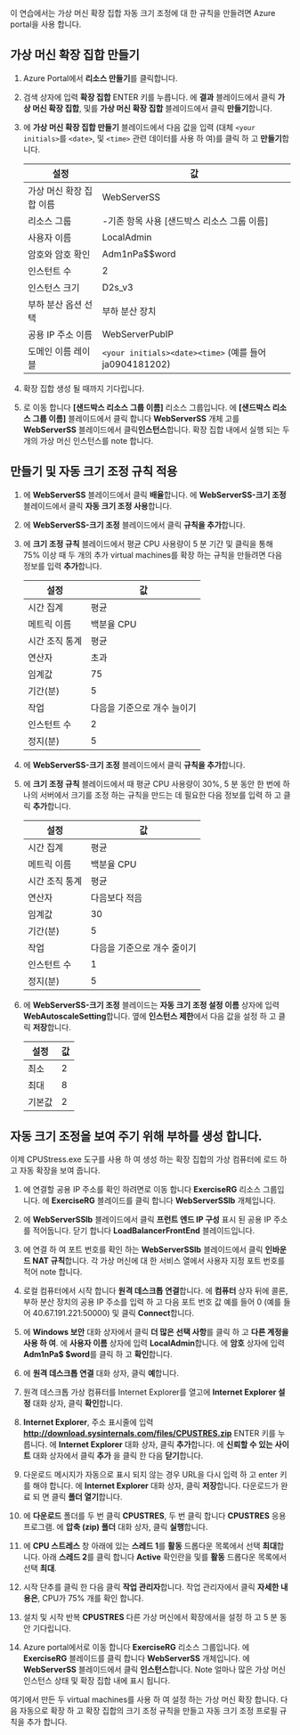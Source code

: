 이 연습에서는 가상 머신 확장 집합 자동 크기 조정에 대 한 규칙을 만들려면 Azure portal을 사용 합니다.

## <a name="create-a-virtual-machine-scale-set"></a>가상 머신 확장 집합 만들기

1. Azure Portal에서 **리소스 만들기**를 클릭합니다.

1. 검색 상자에 입력 **확장 집합** ENTER 키를 누릅니다. 에 **결과** 블레이드에서 클릭 **가상 머신 확장 집합**, 및를 **가상 머신 확장 집합** 블레이드에서 클릭 **만들기**합니다.

1. 에 **가상 머신 확장 집합 만들기** 블레이드에서 다음 값을 입력 (대체 `<your initials>`를 `<date>`, 및 `<time>` 관련 데이터를 사용 하 여)를 클릭 하 고 **만들기**합니다.

    |설정|값|
    |---|---|
    |가상 머신 확장 집합 이름|WebServerSS|
    |리소스 그룹|-기존 항목 사용 <rgn>[샌드박스 리소스 그룹 이름]</rgn>|
    |사용자 이름|LocalAdmin|
    |암호와 암호 확인|Adm1nPa$$word|
    |인스턴트 수|2|
    |인스턴스 크기|D2s_v3|
    |부하 분산 옵션 선택|부하 분산 장치|
    |공용 IP 주소 이름|WebServerPubIP|
    |도메인 이름 레이블|`<your initials><date><time>` (예를 들어 ja0904181202)|

1. 확장 집합 생성 될 때까지 기다립니다.

1. 로 이동 합니다 **<rgn>[샌드박스 리소스 그룹 이름]</rgn>** 리소스 그룹입니다. 에 **<rgn>[샌드박스 리소스 그룹 이름]</rgn>** 블레이드에서 클릭 합니다 **WebServerSS** 개체 고를 **WebServerSS** 블레이드에서 클릭**인스턴스**합니다. 확장 집합 내에서 실행 되는 두 개의 가상 머신 인스턴스를 note 합니다.

## <a name="create-and-apply-autoscale-rules"></a>만들기 및 자동 크기 조정 규칙 적용

1. 에 **WebServerSS** 블레이드에서 클릭 **배율**합니다. 에 **WebServerSS-크기 조정** 블레이드에서 클릭 **자동 크기 조정 사용**합니다.

1. 에 **WebServerSS-크기 조정** 블레이드에서 클릭 **규칙을 추가**합니다.

1. 에 **크기 조정 규칙** 블레이드에서 평균 CPU 사용량이 5 분 기간 및 클릭을 통해 75% 이상 때 두 개의 추가 virtual machines를 확장 하는 규칙을 만들려면 다음 정보를 입력 **추가**합니다.

    |설정|값|
    |---|---|
    |시간 집계|평균|
    |메트릭 이름|백분율 CPU|
    |시간 조직 통계|평균|
    |연산자|초과|
    |임계값|75|
    |기간(분)|5|
    |작업|다음을 기준으로 개수 늘이기|
    |인스턴트 수|2|
    |정지(분)|5|

1. 에 **WebServerSS-크기 조정** 블레이드에서 클릭 **규칙을 추가**합니다.

1. 에 **크기 조정 규칙** 블레이드에서 때 평균 CPU 사용량이 30%, 5 분 동안 한 번에 하나의 서버에서 크기를 조정 하는 규칙을 만드는 데 필요한 다음 정보를 입력 하 고 클릭 **추가**합니다.

    |설정|값|
    |---|---|
    |시간 집계|평균|
    |메트릭 이름|백분율 CPU|
    |시간 조직 통계|평균|
    |연산자|다음보다 적음|
    |임계값|30|
    |기간(분)|5|
    |작업|다음을 기준으로 개수 줄이기|
    |인스턴트 수|1|
    |정지(분)|5|

1. 에 **WebServerSS-크기 조정** 블레이드는 **자동 크기 조정 설정 이름** 상자에 입력 **WebAutoscaleSetting**합니다. 옆에 **인스턴스 제한**에서 다음 값을 설정 하 고 클릭 **저장**합니다.

    |설정|값|
    |---|---|
    |최소|2|
    |최대|8|
    |기본값|2|

## <a name="generate-load-to-demonstrate-autoscaling"></a>자동 크기 조정을 보여 주기 위해 부하를 생성 합니다.

이제 CPUStress.exe 도구를 사용 하 여 생성 하는 확장 집합의 가상 컴퓨터에 로드 하 고 자동 확장을 보여 줍니다.

1. 에 연결할 공용 IP 주소를 확인 하려면로 이동 합니다 **ExerciseRG** 리소스 그룹입니다. 에 **ExerciseRG** 블레이드를 클릭 합니다 **WebServerSSlb** 개체입니다.

1. 에 **WebServerSSlb** 블레이드에서 클릭 **프런트 엔드 IP 구성** 표시 된 공용 IP 주소를 적어둡니다. 닫기 합니다 **LoadBalancerFrontEnd** 블레이드입니다.

1. 에 연결 하 여 포트 번호를 확인 하는 **WebServerSSlb** 블레이드에서 클릭 **인바운드 NAT 규칙**합니다. 각 가상 머신에 대 한 서비스 열에서 사용자 지정 포트 번호를 적어 note 합니다.

1. 로컬 컴퓨터에서 시작 합니다 **원격 데스크톱 연결**합니다. 에 **컴퓨터** 상자 뒤에 콜론, 부하 분산 장치의 공용 IP 주소를 입력 하 고 다음 포트 번호 값 예를 들어 0 (예를 들어 40.67.191.221:50000) 및 클릭 **Connect**합니다.

1. 에 **Windows 보안** 대화 상자에서 클릭 **더 많은 선택 사항**를 클릭 하 고 **다른 계정을 사용 하 여**. 에 **사용자 이름** 상자에 입력 **LocalAdmin**합니다. 에 **암호** 상자에 입력 **Adm1nPa$ $word**를 클릭 하 고 **확인**합니다.

1. 에 **원격 데스크톱 연결** 대화 상자, 클릭 **예**합니다.

1. 원격 데스크톱 가상 컴퓨터를 Internet Explorer를 열고에 **Internet Explorer 설정** 대화 상자, 클릭 **확인**합니다.

1. **Internet Explorer**, 주소 표시줄에 입력 **http://download.sysinternals.com/files/CPUSTRES.zip** ENTER 키를 누릅니다. 에 **Internet Explorer** 대화 상자, 클릭 **추가**합니다. 에 **신뢰할 수 있는 사이트** 대화 상자에서 클릭 **추가** 을 클릭 한 다음 **닫기**합니다.

1. 다운로드 메시지가 자동으로 표시 되지 않는 경우 URL을 다시 입력 하 고 enter 키를 해야 합니다. 에 **Internet Explorer** 대화 상자, 클릭 **저장**합니다. 다운로드가 완료 되 면 클릭 **폴더 열기**합니다.

1. 에 **다운로드** 폴더를 두 번 클릭 **CPUSTRES**, 두 번 클릭 합니다 **CPUSTRES** 응용 프로그램. 에 **압축 (zip) 폴더** 대화 상자, 클릭 **실행**합니다.

1. 에 **CPU 스트레스** 창 아래에 있는 **스레드 1**를 **활동** 드롭다운 목록에서 선택 **최대**합니다. 아래 **스레드 2**를 클릭 합니다 **Active** 확인란을 및를 **활동** 드롭다운 목록에서 선택 **최대**.

1. 시작 단추를 클릭 한 다음 클릭 **작업 관리자**합니다. 작업 관리자에서 클릭 **자세한 내용은**, CPU가 75% 개를 확인 합니다.

1. 설치 및 시작 반복 **CPUSTRES** 다른 가상 머신에서 확장에서을 설정 하 고 5 분 동안 기다립니다.

1. Azure portal에서로 이동 합니다 **ExerciseRG** 리소스 그룹입니다. 에 **ExerciseRG** 블레이드를 클릭 합니다 **WebServerSS** 개체입니다. 에 **WebServerSS** 블레이드에서 클릭 **인스턴스**합니다. Note 얼마나 많은 가상 머신 인스턴스 상태 및 확장 집합 내에 표시 됩니다.

여기에서 만든 두 virtual machines를 사용 하 여 설정 하는 가상 머신 확장 합니다. 다음 자동으로 확장 하 고 확장 집합의 크기 조정 규칙을 만들고 자동 크기 조정 프로필 규칙을 추가 합니다.